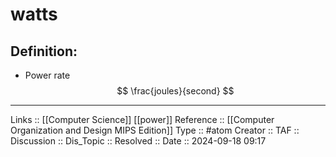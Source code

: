 # watts

## Definition:

- Power rate
$$
\frac{joules}{second}
$$
---
Links :: [[Computer Science]] [[power]]
Reference ::  [[Computer Organization and Design MIPS Edition]]
Type :: #atom
Creator ::
TAF ::
Discussion ::
Dis_Topic :: 
Resolved ::
Date :: 2024-09-18 09:17
